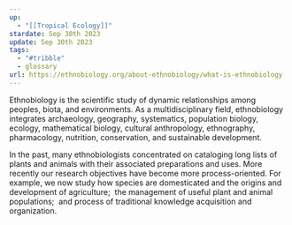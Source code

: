 ```yaml
---
up:
  - "[[Tropical Ecology]]"
stardate: Sep 30th 2023
update: Sep 30th 2023
tags:
  - "#tribble"
  - glossary
url: https://ethnobiology.org/about-ethnobiology/what-is-ethnobiology
---
```

Ethnobiology is the scientific study of dynamic relationships among peoples, biota, and environments. As a multidisciplinary field, ethnobiology integrates archaeology, geography, systematics, population biology, ecology, mathematical biology, cultural anthropology, ethnography, pharmacology, nutrition, conservation, and sustainable development.

In the past, many ethnobiologists concentrated on cataloging long lists of plants and animals with their associated preparations and uses. More recently our research objectives have become more process-oriented. For example, we now study how species are domesticated and the origins and development of agriculture;  the management of useful plant and animal populations;  and process of traditional knowledge acquisition and organization.